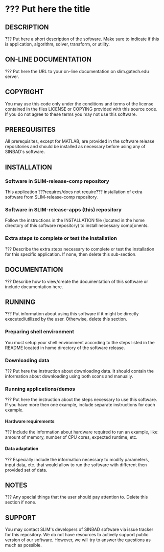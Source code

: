 # ??? Put here the title
##  DESCRIPTION
 ??? Put here a short description of the software. Make sure to
 indicate if this is application, algorithm, solver, transform, or
 utility.
##  ON-LINE DOCUMENTATION
 ??? Put here the URL to your on-line documentation on
 slim.gatech.edu server.
##  COPYRIGHT
 You may use this code only under the conditions and terms of the
 license contained in the files LICENSE or COPYING provided with this
 source code. If you do not agree to these terms you may not use this
 software.
##  PREREQUISITES
 All prerequisites, except for MATLAB, are provided in the software
 release repositories and should be installed as necessary before using
 any of SINBAD's software.
##  INSTALLATION
###  Software in SLIM-release-comp repository
 This application ???requires/does not require??? installation of extra
 software from SLIM-release-comp repository.
###  Software in SLIM-release-apps (this) repository
 Follow the instructions in the INSTALLATION file (located in the home
 directory of this software repository) to install necessary
 comp[onents.
###  Extra steps to complete or test the installation
 ??? Describe the extra steps necessary to complete or test the
 installation for this specific application. If none, then delete this
 sub-section.
##  DOCUMENTATION
 ??? Describe how to view/create the documentation of this software or
 include documentation here.
##  RUNNING
 ??? Put information about using this software if it might be directly
 executed/utilized by the user. Otherwise, delete this section.
###  Preparing shell environment
 You must setup your shell environment according to the steps listed in
 the README located in home directory of the software release.
###  Downloading data
 ??? Put here the instruction about downloading data. It should contain
 the information about downloading using both scons and manually. 
###  Running applications/demos
 ??? Put here the instruction about the steps necessary to use this
 software. If you have more then one example, include separate
 instructions for each example.
####  Hardware requirements
 ??? Include the information about hardware required to run an example,
 like: amount of memory, number of CPU cores, expected runtime, etc.
####  Data adaptation
 ??? Especially include the information necessary to modify parameters,
 input data, etc. that would allow to run the software with different
 then provided set of data.
##  NOTES
 ??? Any special things that the user should pay attention to. Delete
 this section if none.
##  SUPPORT
 You may contact SLIM's developers of SINBAD software via issue tracker for this repository. We do not have resources to actively support public version of our software. However, we will try to answer the questions as much as possible.

